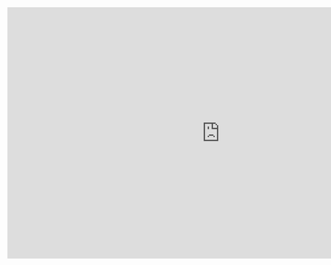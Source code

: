 <iframe src="https://docs.google.com/presentation/d/e/2PACX-1vRgv_8Oic2MDUmR4AmnwErXbs8SRgRsBZsaxN0wgR-Ta81rzdR5Oal8i6q02O91zG1aM3axi1w4CK6e/embed?start=false&loop=false&delayms=60000" frameborder="0" width="960" height="569" allowfullscreen="true" mozallowfullscreen="true" webkitallowfullscreen="true"></iframe>